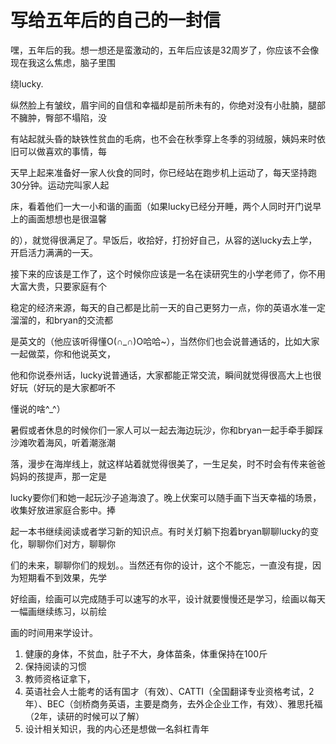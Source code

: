 # 写给五年后的自己的一封信

嘿，五年后的我。想一想还是蛮激动的，五年后应该是32周岁了，你应该不会像现在我这么焦虑，脑子里围

绕lucky.

纵然脸上有皱纹，眉宇间的自信和幸福却是前所未有的，你绝对没有小肚腩，腿部不臃肿，臀部不塌陷，没

有站起就头昏的缺铁性贫血的毛病，也不会在秋季穿上冬季的羽绒服，姨妈来时依旧可以做喜欢的事情，每

天早上起来准备好一家人伙食的同时，你已经站在跑步机上运动了，每天坚持跑30分钟。运动完叫家人起

床，看着他们一大一小和谐的画面（如果lucky已经分开睡，两个人同时开门说早上的画面想想也是很温馨

的），就觉得很满足了。早饭后，收拾好，打扮好自己，从容的送lucky去上学，开启活力满满的一天。

接下来的应该是工作了，这个时候你应该是一名在读研究生的小学老师了，你不用大富大贵，只要家庭有个

稳定的经济来源，每天的自己都是比前一天的自己更努力一点，你的英语水准一定溜溜的，和bryan的交流都

是英文的（他应该听得懂O(∩_∩)O哈哈~），当然你们也会说普通话的，比如大家一起做菜，你和他说英文，

他和你说泰州话，lucky说普通话，大家都能正常交流，瞬间就觉得很高大上也很好玩（好玩的是大家都听不

懂说的啥^_^）

暑假或者休息的时候你们一家人可以一起去海边玩沙，你和bryan一起手牵手脚踩沙滩吹着海风，听着潮涨潮

落，漫步在海岸线上，就这样站着就觉得很美了，一生足矣，时不时会有传来爸爸妈妈的孩提声，那一定是

lucky要你们和她一起玩沙子追海浪了。晚上伏案可以随手画下当天幸福的场景，收集好放进家庭合影中。捧

起一本书继续阅读或者学习新的知识点。有时关灯躺下抱着bryan聊聊lucky的变化，聊聊你们对方，聊聊你

们的未来，聊聊你们的规划。。当然还有你的设计，这个不能忘，一直没有提，因为短期看不到效果，先学

好绘画，绘画可以完成随手可以速写的水平，设计就要慢慢还是学习，绘画以每天一幅画继续练习，以前绘

画的时间用来学设计。














1. 健康的身体，不贫血，肚子不大，身体苗条，体重保持在100斤
2. 保持阅读的习惯
3. 教师资格证拿下，
4. 英语社会人士能考的话有国才（有效）、CATTI（全国翻译专业资格考试，2年）、BEC（剑桥商务英语，主要是商务，去外企企业工作，有效）、雅思托福（2年，读研的时候可以了解）
5. 设计相关知识，我的内心还是想做一名斜杠青年